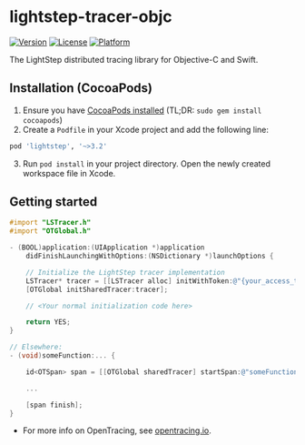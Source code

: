 # lightstep-tracer-objc

[![Version](https://img.shields.io/cocoapods/v/lightstep.svg?style=flat)](http://cocoapods.org/pods/lightstep)
[![License](https://img.shields.io/cocoapods/l/lightstep.svg?style=flat)](http://cocoapods.org/pods/lightstep)
[![Platform](https://img.shields.io/cocoapods/p/lightstep.svg?style=flat)](http://cocoapods.org/pods/lightstep)

The LightStep distributed tracing library for Objective-C and Swift.

## Installation (CocoaPods)

1. Ensure you have [CocoaPods installed](https://guides.cocoapods.org/using/getting-started.html) (TL;DR: `sudo gem install cocoapods`)
2. Create a `Podfile` in your Xcode project and add the following line:

```ruby
pod 'lightstep', '~>3.2'
```

3. Run `pod install` in your project directory. Open the newly created workspace file in Xcode.

## Getting started

```objectivec
#import "LSTracer.h"
#import "OTGlobal.h"

- (BOOL)application:(UIApplication *)application
    didFinishLaunchingWithOptions:(NSDictionary *)launchOptions {

    // Initialize the LightStep tracer implementation
    LSTracer* tracer = [[LSTracer alloc] initWithToken:@"{your_access_token}"];
    [OTGlobal initSharedTracer:tracer];

    // <Your normal initialization code here>

    return YES;
}

// Elsewhere:
- (void)someFunction:... {

    id<OTSpan> span = [[OTGlobal sharedTracer] startSpan:@"someFunction:"];

    ...

    [span finish];
}
```

* For more info on OpenTracing, see [opentracing.io](http://opentracing.io).

